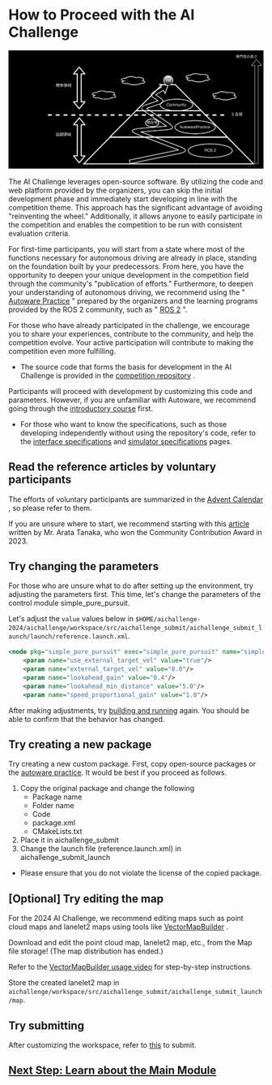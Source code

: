 # How to Proceed with the AI Challenge

![Where-to-start](./images/where-to-start.drawio.svg)

The AI Challenge leverages open-source software. By utilizing the code and web platform provided by the organizers, you can skip the initial development phase and immediately start developing in line with the competition theme.
This approach has the significant advantage of avoiding "reinventing the wheel." Additionally, it allows anyone to easily participate in the competition and enables the competition to be run with consistent evaluation criteria.

For first-time participants, you will start from a state where most of the functions necessary for autonomous driving are already in place, standing on the foundation built by your predecessors. From here, you have the opportunity to deepen your unique development in the competition field through the community's "publication of efforts."
Furthermore, to deepen your understanding of autonomous driving, we recommend using the " [Autoware Practice](../course/index.en.md) " prepared by the organizers and the learning programs provided by the ROS 2 community, such as " [ROS 2](https://docs.ros.org/en/humble/Tutorials.html) ".

For those who have already participated in the challenge, we encourage you to share your experiences, contribute to the community, and help the competition evolve. Your active participation will contribute to making the competition even more fulfilling.

* The source code that forms the basis for development in the AI Challenge is provided in the [competition repository](https://github.com/AutomotiveAIChallenge/aichallenge-2024/tree/main/aichallenge/workspace/src/aichallenge_submit) .

Participants will proceed with development by customizing this code and parameters. However, if you are unfamiliar with Autoware, we recommend going through the [introductory course](../course/index.en.md) first.

* For those who want to know the specifications, such as those developing independently without using the repository's code, refer to the [interface specifications](../specifications/interface.en.md) and [simulator specifications](../specifications/simulator.en.md) pages.

## Read the reference articles by voluntary participants

The efforts of voluntary participants are summarized in the [Advent Calendar](https://qiita.com/advent-calendar/2023/jidounten-ai) , so please refer to them.

If you are unsure where to start, we recommend starting with this [article](https://qiita.com/Arata-stu/items/4b03772348dca4f7ef89) written by Mr. Arata Tanaka, who won the Community Contribution Award in 2023.

## Try changing the parameters

For those who are unsure what to do after setting up the environment, try adjusting the parameters first.
This time, let's change the parameters of the control module simple_pure_pursuit.

Let's adjust the `value` values below in `$HOME/aichallenge-2024/aichallenge/workspace/src/aichallenge_submit/aichallenge_submit_launch/launch/reference.launch.xml`.

```xml
<node pkg="simple_pure_pursuit" exec="simple_pure_pursuit" name="simple_pure_pursuit_node" output="screen">
    <param name="use_external_target_vel" value="true"/>
    <param name="external_target_vel" value="8.0"/>
    <param name="lookahead_gain" value="0.4"/>
    <param name="lookahead_min_distance" value="5.0"/>
    <param name="speed_proportional_gain" value="1.0"/>
```

After making adjustments, try [building and running](../setup/build-docker.en.md) again. You should be able to confirm that the behavior has changed.

## Try creating a new package

Try creating a new custom package. First, copy open-source packages or the [autoware practice](https://github.com/AutomotiveAIChallenge/autoware-practice).
It would be best if you proceed as follows.

1. Copy the original package and change the following
    * Package name
    * Folder name
    * Code
    * package.xml
    * CMakeLists.txt
2. Place it in aichallenge_submit
3. Change the launch file (reference.launch.xml) in aichallenge_submit_launch

* Please ensure that you do not violate the license of the copied package.

## [Optional] Try editing the map

For the 2024 AI Challenge, we recommend editing maps such as point cloud maps and lanelet2 maps using tools like [VectorMapBuilder](https://tools.tier4.jp/feature/vector_map_builder_ll2/) .

Download and edit the point cloud map, lanelet2 map, etc., from the Map file storage! (The map distribution has ended.)

Refer to the [VectorMapBuilder usage video](https://www.youtube.com/watch?v=GvZr707TmuM) for step-by-step instructions.

Store the created lanelet2 map in `aichallenge/workspace/src/aichallenge_submit/aichallenge_submit_launch/map`.

## Try submitting

After customizing the workspace, refer to [this](../preliminaries/submission.en.md) to submit.

## [Next Step: Learn about the Main Module](./main-module.en.md)
